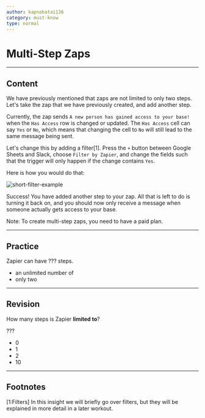 ```yaml
---
author: kapnobatai136
category: must-know
type: normal
---
```


# Multi-Step Zaps


---

## Content

We have previously mentioned that zaps are not limited to only two steps. Let's take the zap that we have previously created, and add another step.

Currently, the zap sends `A new person has gained access to your base!` when the `Has Access` row is changed or updated. The `Has Access` cell can say `Yes` or `No`, which means that changing the cell to `No` will still lead to the same message being sent.

Let's change this by adding a filter[1]. Press the `+` button between Google Sheets and Slack, choose `Filter by Zapier`, and change the fields such that the trigger will only happen if the change contains `Yes`.

Here is how you would do that:

![short-filter-example](https://img.enkipro.com/76ccb67902bf9a1b3e4a776d8511d6f0.png)

Success! You have added another step to your zap. All that is left to do is turning it back on, and you should now only receive a message when someone actually gets access to your base.

Note: To create multi-step zaps, you need to have a paid plan.


---

## Practice

Zapier can have ??? steps.

- an unlimited number of
- only two


---

## Revision

How many steps is Zapier **limited to**?

???

- 0
- 1
- 2
- 10


---

## Footnotes

[1:Filters]
In this insight we will briefly go over filters, but they will be explained in more detail in a later workout.
